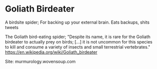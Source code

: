 # Goliath Birdeater

A birdsite spider; For backing up your external brain.
Eats backups, shits tweets

The Goliath bird-eating spider;
    "Despite its name, it is rare for the Goliath birdeater to actually prey on birds; [...]
    it is not uncommon for this species to kill and consume
    a variety of insects and small terrestrial vertebrates."
    https://en.wikipedia.org/wiki/Goliath_birdeater

Site: murmurology.wovensoup.com
